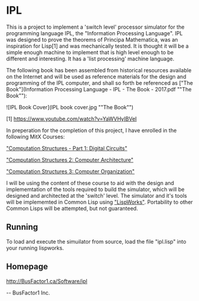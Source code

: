 # IPL

This is a project to implement a 'switch level' processor simulator for the
programming language IPL, the "Information Processing Language".  IPL was
designed to prove the theorems of Principa Mathematica, was an
inspiration for Lisp[1] and was mechanically tested.  It is thought it
will be a simple enough machine to implement that is high level enough
to be different and interesting.  It has a 'list processing' machine
language.

The following book has been assembled from historical resources
available on the Internet and will be used as reference materials for
the design and programming of the IPL computer, and shall so forth be
referenced as ["The Book"](Information Processing Language - IPL - The
Book - 2017.pdf "\"The Book\""):

![IPL Book Cover](IPL book cover.jpg "\"The Book\"")

[1] https://www.youtube.com/watch?v=YaWVHyIBVeI

In preperation for the completion of this project, I have enrolled in
the following MitX Courses:

["Computation Structures - Part 1: Digital Circuits"](https://www.edx.org/course/computation-structures-part-1-digital-mitx-6-004-1x-0)

["Computation Structures 2: Computer Architecture"](https://www.edx.org/course/computation-structures-2-computer-mitx-6-004-2x
)

["Computation Structures 3: Computer Organization"](https://www.edx.org/course/computation-structures-3-computer-mitx-6-004-3x-0)

I will be using the content of these course to aid with the design and
implememtation of the tools required to build the simulator, which
will be designed and architected at the 'switch' level.  The simulator
and it's tools will be implememted in Common Lisp using
["LispWorks"](http://www.lispworks.com).  Portability to other Common
Lisps will be attempted, but not guaranteed.

Running
--

To load and execute the simuilator from source, load the file "ipl.lisp" into your running lispworks.

Homepage
--
http://BusFactor1.ca/Software/ipl

--
BusFactor1 Inc.

